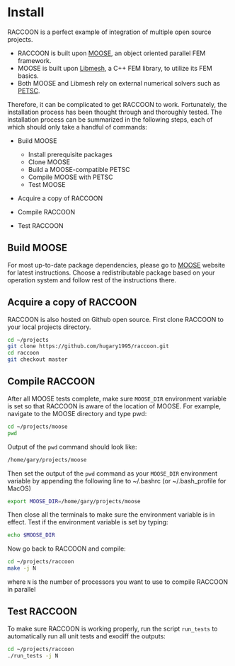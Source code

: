 # Install

RACCOON is a perfect example of integration of multiple open source projects.

- RACCOON is built upon [MOOSE](https://mooseframework.inl.gov/), an object oriented parallel FEM framework.
- MOOSE is built upon [Libmesh](http://libmesh.github.io/), a C++ FEM library, to utilize its FEM basics.
- Both MOOSE and Libmesh rely on external numerical solvers such as [PETSC](https://www.mcs.anl.gov/petsc/).

Therefore, it can be complicated to get RACCOON to work. Fortunately, the installation process
has been thought through and thoroughly tested. The installation process can be summarized in the following steps,
each of which should only take a handful of commands:

- Build MOOSE

  - Install prerequisite packages
  - Clone MOOSE
  - Build a MOOSE-compatible PETSC
  - Compile MOOSE with PETSC
  - Test MOOSE
- Acquire a copy of RACCOON
- Compile RACCOON
- Test RACCOON

## Build MOOSE

For most up-to-date package dependencies, please go to [MOOSE](https://mooseframework.inl.gov/getting_started/index.html) website for latest instructions.
Choose a redistributable package based on your operation system and follow rest of the instructions there.

## Acquire a copy of RACCOON

RACCOON is also hosted on Github open source. First clone RACCOON to your local projects directory.

```bash
cd ~/projects
git clone https://github.com/hugary1995/raccoon.git
cd raccoon
git checkout master
```

## Compile RACCOON

After all MOOSE tests complete, make sure `MOOSE_DIR` environment variable is set so that RACCOON is aware of the location of MOOSE.
For example, navigate to the MOOSE directory and type pwd:

```bash
cd ~/projects/moose
pwd
```

Output of the `pwd` command should look like:

```bash
/home/gary/projects/moose
```

Then set the output of the `pwd` command as your `MOOSE_DIR` environment variable by appending the following line to ~/.bashrc (or ~/.bash_profile for MacOS)

```bash
export MOOSE_DIR=/home/gary/projects/moose
```

Then close all the terminals to make sure the environment variable is in effect. Test if the environment variable is set by typing:

```bash
echo $MOOSE_DIR
```

Now go back to RACCOON and compile:

```bash
cd ~/projects/raccoon
make -j N
```

where `N` is the number of processors you want to use to compile RACCOON in parallel

## Test RACCOON

To make sure RACCOON is working properly, run the script `run_tests` to automatically run all unit tests and exodiff the outputs:

```bash
cd ~/projects/raccoon
./run_tests -j N
```
